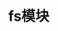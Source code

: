 <!--
 * @Descripttion: 
 * @Author: voanit
 * @Date: 2022-05-16 15:40:03
 * @LastEditors: voanit
 * @LastEditTime: 2022-05-16 15:40:13
-->
# fs模块